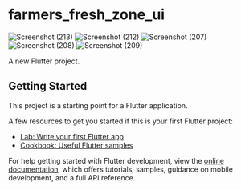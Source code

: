 # farmers_fresh_zone_ui
![Screenshot (213)](https://user-images.githubusercontent.com/125082882/235447413-d8e11dd6-4159-42fe-9f19-c0e89b4997a1.png)
![Screenshot (212)](https://user-images.githubusercontent.com/125082882/235447552-283b96f4-c790-4d8e-aa79-48b601fe871b.png)
![Screenshot (207)](https://user-images.githubusercontent.com/125082882/235447593-ee4d9d4a-c7c6-4898-8cb8-36d879e1c4c0.png)
![Screenshot (208)](https://user-images.githubusercontent.com/125082882/235447640-9f6761f9-cf1b-4903-add7-828f316c66a3.png)
![Screenshot (209)](https://user-images.githubusercontent.com/125082882/235447672-b77b4394-dbe0-4b46-9253-490c1cd422c5.png)

A new Flutter project.

## Getting Started

This project is a starting point for a Flutter application.

A few resources to get you started if this is your first Flutter project:

- [Lab: Write your first Flutter app](https://docs.flutter.dev/get-started/codelab)
- [Cookbook: Useful Flutter samples](https://docs.flutter.dev/cookbook)

For help getting started with Flutter development, view the
[online documentation](https://docs.flutter.dev/), which offers tutorials,
samples, guidance on mobile development, and a full API reference.
